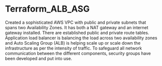 # Terraform_ALB_ASG
Created a sophisticated AWS VPC with public and private subnets that spans two Availability Zones. It has both a NAT gateway and an internet gateway installed. There are established public and private route tables. Application load balancer is balancing the load across two availability zones and Auto Scaling Group (ALB) is helping scale up or scale down the infrastructure as per the intensity of traffic. To safeguard all network communication between the different components, security groups have been developed and put into use.
